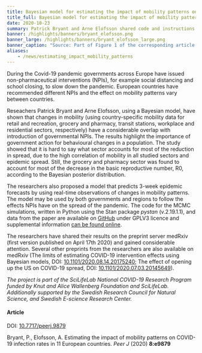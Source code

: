 ```yaml
---
title: Bayesian model for estimating the impact of mobility patterns on COVID-19 infection # short
title_full: Bayesian model for estimating the impact of mobility patterns on COVID-19 infection # long
date: 2020-10-23
summary: Patrick Bryant and Arne Elofsson shared code and instructions for modelling COVID-19 development using MCMC simulations based on mobile phone mobility data from Google mobility reports.
banner: /highlights/banners/bryant_elofsson.png
banner_large: /highlights/banners/bryant_elofsson_large.png
banner_caption: "Source: Part of Figure 1 of the corresponding article."
aliases:
    - /news/estimating_impact_mobility_patterns
---
```

During the Covid-19 pandemic governments across Europe have issued non-pharmaceutical interventions (NPIs), for example social distancing and school closing, to slow down the pandemic. European countries have recommended different NPIs and the effect on mobility patterns vary between countries.

Reseachers Patrick Bryant and Arne Elofsson, using a Bayesian model, have shown that changes in mobility (using country-specific mobility data for retail and recreation, grocery and pharmacy, transit stations, workplace and residential sectors, respectively) have a considerable overlap with introduction of governmental NPIs. The results highlight the importance of government action for behavioural changes in a population. The study showed that it is hard to say what sector accounts for most of the reduction in spread, due to the high correlation of mobility in all studied sectors and epidemic spread. Still, the grocery and pharmacy sector was found to account for most of the decrease in the basic reproductive number, R0, according to the Bayesian posterior distribution.

The researchers also proposed a model that predicts 3-week epidemic forecasts by using real-time observations of changes in mobility patterns. The model may be used by both governments and regions to follow the effects NPIs have on the spread of the pandemic. The code for the MCMC simulations, written in Python using the Stan package *pystan* (v.2.19.1.1), and data from the paper are available on [GitHub](https://github.com/patrickbryant1/COVID19.github.io/tree/master/simulations/mobility)
under GPLV3 licence and supplemental information [can be found online](http://dx.doi.org/10.7717/peerj.9879).

The researchers have shared their results on the preprint server medRxiv (first version published on April 17th 2020) and gained considerable attention. Several other preprints from the researchers are also available on medRxiv (The limits of estimating COVID-19 intervention effects using Bayesian models, DOI: [10.1101/2020.08.14.20175240](https://doi.org/10.1101/2020.08.14.20175240); The effect of opening up the US on COVID-19 spread, DOI: [10.1101/2020.07.03.20145649](https://doi.org/10.1101/2020.07.03.20145649)).

*The project is part of the SciLifeLab National COVID-19 Research Program funded by Knut and Alice Wallenberg Foundation and SciLifeLab. Additionally supported by the Swedish Research Council for Natural Science, and Swedish E-science Research Center.*

#### Article

DOI: [10.7717/peerj.9879](https://doi.org/10.7717/peerj.9879)

Bryant​, P., Elofsson, A. Estimating the impact of mobility patterns on COVID-19 infection rates in 11 European countries. *Peer J* (2020) **8:e9879**
